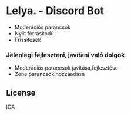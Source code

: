 # Lelya. - Discord Bot






  - Moderációs parancsok
  - Nyílt forráskódú
  - Frissítések



### Jelenlegi fejleszteni, javítani való dolgok

 - Moderációs parancsok javítása,fejlesztése
 - Zene parancsok hozzáadása

License
----

ICA
